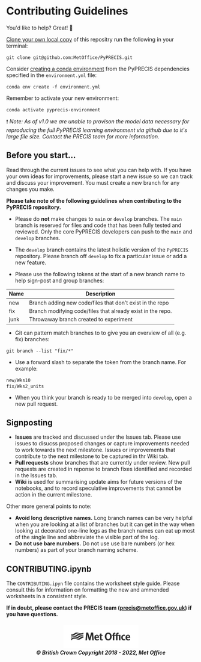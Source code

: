 # Contributing Guidelines

You'd like to help? Great!  :tada:

[Clone your own local copy](https://help.github.com/en/articles/cloning-a-repository) of this repositry run the following in your terminal:

```shell
git clone git@github.com:MetOffice/PyPRECIS.git
```

Consider [creating a conda environment](https://docs.conda.io/projects/conda/en/latest/user-guide/tasks/manage-environments.html) from the PyPRECIS dependencies specified in the `environment.yml` file:
```shell
conda env create -f environment.yml
```
Remember to activate your new environment:
```shell
conda activate pyprecis-environment
```

:exclamation: *Note: As of v1.0 we are unable to provison the model data necessary for reproducing the full PyPRECIS learning environment via github due to it's large file size.  Contact the PRECIS team for more information.*

## Before you start...
Read through the current issues to see what you can help with.  If you have your own ideas for improvements, please start a new issue so we can track and discuss your improvement. You must create a new branch for any changes you make.

**Please take note of the following guidelines when contributing to the PyPRECIS repository.**

* Please do **not** make changes to `main` or `develop` branches.  The `main` branch is reserved for files and code that has been fully tested and reviewed.  Only the core PyPRECIS developers can push to the `main` and `develop` branches.

* The `develop` branch contains the latest holistic version of the `PyPRECIS` repository.  Please branch off `develop` to fix a particular issue or add a new feature.
* Please use the following tokens at the start of a new branch name to help sign-post and group branches:

Name | Description
---- | -----------
new | Branch adding new code/files that don't exist in the repo
fix | Branch modifying code/files that already exist in the repo.
junk | Throwaway branch created to experiment

* Git can pattern match branches to to give you an overview of all (e.g. fix) branches:
 ```shell
 git branch --list "fix/*"
 ```
* Use a forward slash to separate the token from the branch name. For example:
```
new/Wks10
fix/Wks2_units
```
* When you think your branch is ready to be merged into `develop`, open a new pull request.

## Signposting
* **Issues** are tracked and discussed under the Issues tab.  Please use issues to disucss proposed changes or capture improvements needed to work towards the next milestone.  Issues or improvements that contribute to the next milestone to be captured in thr Wiki tab.
* **Pull requests** show branches that are currently under review.  New pull requests are created in reponse to branch fixes identified and recorded in the Issues tab.
* **Wiki** is used for summarising update aims for future versions of the notebooks, and to record speculative improvements that cannot be action in the current milestone.



Other more general points to note:

* **Avoid long descriptive names.**  Long branch names can be very helpful when you are looking at a list of branches but it can get in the way when looking at decorated one-line logs as the branch names can eat up most of the single line and abbreviate the visible part of the log.
* **Do not use bare numbers.** Do not use use bare numbers (or hex numbers) as part of your branch naming scheme.

## CONTRIBUTING.ipynb
The `CONTRIBUTING.ipyn` file contains the worksheet style guide.  Please consult this for information on formatting the new and ammended worksheets in a consistent style.

**If in doubt, please contact the PRECIS team (precis@metoffice.gov.uk) if you
have questions.**

<h5 align="center">
<img src="notebooks/img/MO_MASTER_black_mono_for_light_backg_RBG.png" width="200" alt="Met Office"> <br>
&copy; British Crown Copyright 2018 - 2022, Met Office
</h5>
